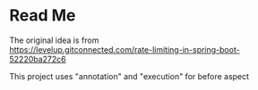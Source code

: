 # Read Me

The original idea is from  
https://levelup.gitconnected.com/rate-limiting-in-spring-boot-52220ba272c6

This project uses "annotation" and "execution" for before aspect